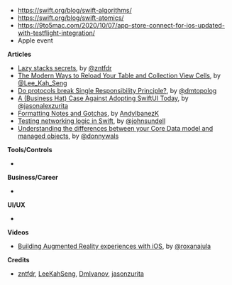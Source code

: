 - https://swift.org/blog/swift-algorithms/
- https://swift.org/blog/swift-atomics/
- https://9to5mac.com/2020/10/07/app-store-connect-for-ios-updated-with-testflight-integration/
- Apple event

**Articles**

* [Lazy stacks secrets](https://fivestars.blog/swiftui/lazy-stack-grid.html), by [@zntfdr](https://twitter.com/zntfdr)
* [The Modern Ways to Reload Your Table and Collection View Cells](https://swiftsenpai.com/development/modern-ways-reload-cells/), by [@Lee_Kah_Seng](https://twitter.com/Lee_Kah_Seng)
* [Do protocols break Single Responsibility Principle?](https://dmtopolog.com/do-protocols-break-srp/), by [@dmtopolog](https://twitter.com/dmtopolog)
* [A (Business Hat) Case Against Adopting SwiftUI Today](https://jasonzurita.com/business-hat-case-against-adopting-swiftui-today/), by [@jasonalexzurita](https://twitter.com/jasonalexzurita)
* [Formatting Notes and Gotchas](https://www.andyibanez.com/posts/formatting-notes-and-gotchas/), by [AndyIbanezK](https://twitter.com/AndyIbanezK)
* [Testing networking logic in Swift](https://www.swiftbysundell.com/articles/testing-networking-logic-in-swift/), by [@johnsundell](https://twitter.com/johnsundell)
* [Understanding the differences between your Core Data model and managed objects](https://www.donnywals.com/understanding-the-differences-between-your-core-data-model-and-managed-objects/), by [@donnywals](https://twitter.com/donnywals)

**Tools/Controls**

*

**Business/Career**

*

**UI/UX**

*

**Videos**

* [Building Augmented Reality experiences with iOS](https://www.youtube.com/watch?v=v2Br76XFAYQ), by [@roxanajula](https://twitter.com/roxanajula)

**Credits**

* [zntfdr](https://github.com/zntfdr), [LeeKahSeng](https://github.com/LeeKahSeng), [DmIvanov](https://github.com/DmIvanov), [jasonzurita](https://github.com/jasonzurita)
